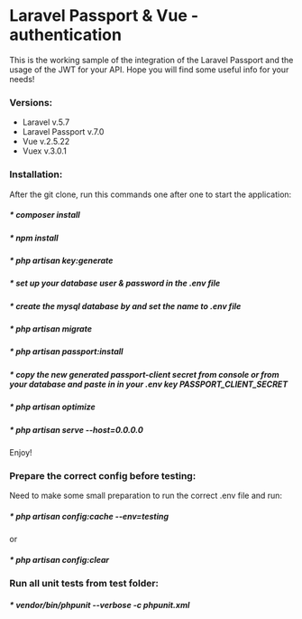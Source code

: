 # Laravel Passport & Vue - authentication #

This is the working sample of the integration of the Laravel Passport and the usage of the JWT for your API.
Hope you will find some useful info for your needs!

### Versions: ###
* Laravel v.5.7
* Laravel Passport v.7.0
* Vue v.2.5.22
* Vuex v.3.0.1

### Installation: ###

After the git clone, run this commands one after one to start the application:
##### * composer install
##### * npm install
##### * php artisan key:generate
##### * set up your database user & password in the .env file
##### * create the mysql database by and set the name to .env file
##### * php artisan migrate
##### * php artisan passport:install
##### * copy the new generated passport-client secret from console or from your database and paste in in your .env key PASSPORT_CLIENT_SECRET
##### * php artisan optimize
##### * php artisan serve --host=0.0.0.0

Enjoy!

### Prepare the correct config before testing: ###

Need to make some small preparation to run the correct .env file and run:
##### * php artisan config:cache --env=testing 
or
##### * php artisan config:clear

### Run all unit tests from test folder:
##### * vendor/bin/phpunit --verbose -c phpunit.xml

